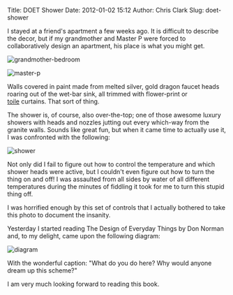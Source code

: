 Title: DOET Shower
Date: 2012-01-02 15:12
Author: Chris Clark
Slug: doet-shower

I stayed at a friend's apartment a few weeks ago. It is difficult to
describe the decor, but if my grandmother and Master P were forced to
collaboratively design an apartment, his place is what you might get.

<!-- PELICAN_END_SUMMARY -->

![grandmother-bedroom](http://bowershouse.files.wordpress.com/2009/08/bedroom1.jpeg)

![master-p](http://www.vladtv.com/images/size_fs/video-189495.jpg)

Walls covered in paint made from melted silver, gold dragon faucet heads
roaring out of the wet-bar sink, all trimmed with flower-print or
[toile](https://www.google.com/search?q=toile&tbm=isch) curtains. That
sort of thing.

The shower is, of course, also over-the-top; one of those awesome luxury
showers with heads and nozzles jutting out every which-way from the
granite walls. Sounds like great fun, but when it came time to actually
use it, I was confronted with the following:

![shower](http://4.bp.blogspot.com/-FbYKI5E44KM/TwHFD0HvxWI/AAAAAAAAADU/oca5LZ5ombE/s1600/shower.JPG)

Not only did I fail to figure out how to control the temperature and
which shower heads were active, but I couldn't even figure out how to
turn the thing on and off! I was assaulted from all sides by water of
all different temperatures during the minutes of fiddling it took for me
to turn this stupid thing off.

I was horrified enough by this set of controls that I actually bothered
to take this photo to document the insanity.

Yesterday I started reading The Design of Everyday Things by Don Norman
and, to my delight, came upon the following diagram:

![diagram](http://1.bp.blogspot.com/-DJ3B3Zn6ut4/TwHH06fuTxI/AAAAAAAAADg/oYsaxl8m5_E/s1600/shower+3.png)

With the wonderful caption: "What do you do here? Why would anyone dream
up this scheme?"

I am very much looking forward to reading this book.
